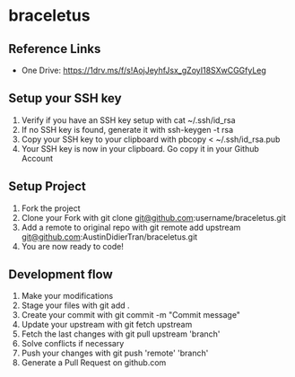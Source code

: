 # braceletus

## Reference Links

* One Drive: https://1drv.ms/f/s!AojJeyhfJsx_gZoyI18SXwCGGfyLeg

## Setup your SSH key

1. Verify if you have an SSH key setup with cat ~/.ssh/id_rsa
2. If no SSH key is found, generate it with ssh-keygen -t rsa
3. Copy your SSH key to your clipboard with pbcopy < ~/.ssh/id_rsa.pub
4. Your SSH key is now in your clipboard. Go copy it in your Github Account

## Setup Project

1. Fork the project
2. Clone your Fork with git clone git@github.com:username/braceletus.git
3. Add a remote to original repo with git remote add upstream git@github.com:AustinDidierTran/braceletus.git
4. You are now ready to code!

## Development flow

1. Make your modifications
2. Stage your files with git add .
3. Create your commit with git commit -m "Commit message"
4. Update your upstream with git fetch upstream
5. Fetch the last changes with git pull upstream 'branch'
6. Solve conflicts if necessary
7. Push your changes with git push 'remote' 'branch'
8. Generate a Pull Request on github.com